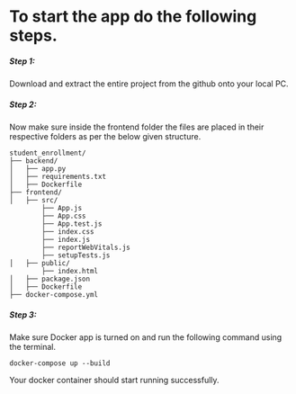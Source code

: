 # To start the app do the following steps.
##### Step 1: 
Download and extract the entire project from the github onto your local PC.

##### Step 2:
Now make sure inside the frontend folder the files are placed in their respective folders as per the below given structure.

```
student_enrollment/
├── backend/
│   ├── app.py
│   ├── requirements.txt
│   ├── Dockerfile
├── frontend/
│   ├── src/
        ├── App.js
        ├── App.css
        ├── App.test.js
        ├── index.css
        ├── index.js
        ├── reportWebVitals.js
        ├── setupTests.js
│   ├── public/
        ├── index.html
│   ├── package.json
│   ├── Dockerfile
├── docker-compose.yml
```
##### Step 3: 
Make sure Docker app is turned on and run the following command using the terminal.
```
docker-compose up --build
```

Your docker container should start running successfully.
